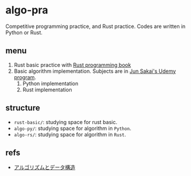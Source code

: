 # algo-pra
Competitive programming practice, and Rust practice. Codes are written in Python or Rust.

## menu

1. Rust basic practice with [Rust programming book](https://doc.rust-jp.rs/book-ja)
2. Basic algorithm implementation. Subjects are in [Jun Sakai's Udemy program](https://www.udemy.com/course/python-algo/).
   1. Python implementation
   2. Rust implementation


## structure

- `rust-basic/`: studying space for rust basic.
- `algo-py/`: studying space for algorithm in `Python`.
- `algo-rs/`: studying space for algorithm in `Rust`.


## refs

- [アルゴリズムとデータ構造](https://www.amazon.co.jp/dp/4065128447)
